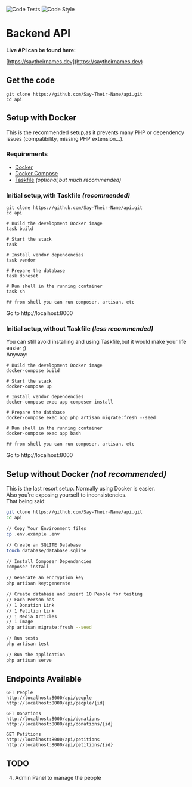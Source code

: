 ![Code Tests](https://github.com/Say-Their-Name/say-their-names-api/workflows/Code%20Tests/badge.svg)
![Code Style](https://github.com/Say-Their-Name/say-their-names-api/workflows/Code%20Style/badge.svg)


# Backend API

**Live API can be found here:**  

[https://saytheirnames.dev](https://saytheirnames.dev)

## Get the code
```
git clone https://github.com/Say-Their-Name/api.git
cd api
```

## Setup with Docker
This is the recommended setup,as it prevents many PHP or dependency issues 
(compatibility, missing PHP extension...).

### Requirements
* [Docker](https://docs.docker.com/get-docker/)  
* [Docker Compose](https://docs.docker.com/compose/install/)  
* [Taskfile](https://taskfile.dev/#/installation) *(optional,but much recommended)*

### Initial setup,with Taskfile *(recommended)*
```
git clone https://github.com/Say-Their-Name/api.git
cd api

# Build the development Docker image
task build

# Start the stack
task

# Install vendor dependencies
task vendor

# Prepare the database
task dbreset

# Run shell in the running container
task sh

## from shell you can run composer, artisan, etc
```
Go to http://localhost:8000

### Initial setup,without Taskfile *(less recommended)*
You can still avoid installing and using Taskfile,but it would make your life easier ;)  
Anyway: 
```
# Build the development Docker image
docker-compose build

# Start the stack
docker-compose up

# Install vendor dependencies
docker-compose exec app composer install

# Prepare the database
docker-compose exec app php artisan migrate:fresh --seed

# Run shell in the running container
docker-compose exec app bash

## from shell you can run composer, artisan, etc
```
Go to http://localhost:8000

## Setup without Docker *(not recommended)*  
This is the last resort setup. Normally using Docker is easier.  
Also you're exposing yourself to inconsistencies.  
That being said:  
```bash
git clone https://github.com/Say-Their-Name/api.git
cd api

// Copy Your Environment files
cp .env.example .env

// Create an SQLITE Database
touch database/database.sqlite

// Install Composer Dependancies
composer install 

// Generate an encryption key
php artisan key:generate

// Create database and insert 10 People for testing
// Each Person has
// 1 Donation Link
// 1 Petition Link
// 1 Media Articles
// 1 Image
php artisan migrate:fresh --seed

// Run tests
php artisan test

// Run the application
php artisan serve
```

## Endpoints Available

```
GET People
http://localhost:8000/api/people
http://localhost:8000/api/people/{id}

GET Donations
http://localhost:8000/api/donations
http://localhost:8000/api/donations/{id}

GET Petitions
http://localhost:8000/api/petitions
http://localhost:8000/api/petitions/{id}
```

## TODO 
4. Admin Panel to manage the people

